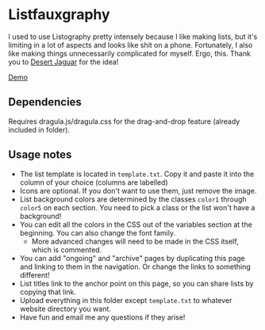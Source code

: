 # Listfauxgraphy

I used to use Listography pretty intensely because I like making lists, but it's limiting in a lot of aspects and looks like shit on a phone. Fortunately, I also like making things unnecessarily complicated for myself. Ergo, this. Thank you to [Desert Jaguar](http://desertjaguar.casa) for the idea!

[Demo](https://kalechips.net/stuff/listography/)

## Dependencies

Requires dragula.js/dragula.css for the drag-and-drop feature (already included in folder).

## Usage notes

- The list template is located in `template.txt`. Copy it and paste it into the column of your choice (columns are labelled)
- Icons are optional. If you don't want to use them, just remove the image.
- List background colors are determined by the classes `color1` through `color5` on each section. You need to pick a class or the list won't have a background!
- You can edit all the colors in the CSS out of the variables section at the beginning. You can also change the font family.
    - More advanced changes will need to be made in the CSS itself, which is commented.
- You can add "ongoing" and "archive" pages by duplicating this page and linking to them in the navigation. Or change the links to something different!
- List titles link to the anchor point on this page, so you can share lists by copying that link.
- Upload everything in this folder except `template.txt` to whatever website directory you want.
- Have fun and email me any questions if they arise!
